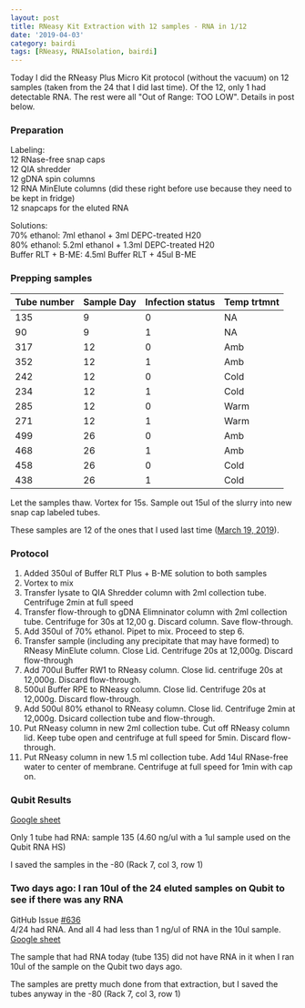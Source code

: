 ```yaml
---
layout: post
title: RNeasy Kit Extraction with 12 samples - RNA in 1/12
date: '2019-04-03'
category: bairdi
tags: [RNeasy, RNAIsolation, bairdi]
---
```

Today I did the RNeasy Plus Micro Kit protocol (without the vacuum) on 12 samples (taken from the 24 that I did last time). Of the 12, only 1 had detectable RNA. The rest were all "Out of Range: TOO LOW". Details in post below. 

### Preparation
Labeling:    
12 RNase-free snap caps     
12 QIA shredder      
12 gDNA spin columns     
12 RNA MinElute columns (did these right before use because they need to be kept in fridge)     
12 snapcaps for the eluted RNA     

Solutions:    
70% ethanol: 7ml ethanol + 3ml DEPC-treated H20     
80% ethanol: 5.2ml ethanol + 1.3ml DEPC-treated H20     
Buffer RLT + B-ME: 4.5ml Buffer RLT + 45ul B-ME    

### Prepping samples

| Tube number | Sample Day | Infection status | Temp trtmnt |
|-------------|------------|------------------|-------------|
| 135         | 9          | 0                | NA          |
| 90          | 9          | 1                | NA          |
| 317         | 12         | 0                | Amb         |
| 352         | 12         | 1                | Amb         |
| 242         | 12         | 0                | Cold        |
| 234         | 12         | 1                | Cold        |
| 285         | 12         | 0                | Warm        |
| 271         | 12         | 1                | Warm        |
| 499         | 26         | 0                | Amb         |
| 468         | 26         | 1                | Amb         |
| 458         | 26         | 0                | Cold        |
| 438         | 26         | 1                | Cold        |



Let the samples thaw. Vortex for 15s. Sample out 15ul of the slurry into new snap cap labeled tubes.   

These samples are 12 of the ones that I used last time ([March 19, 2019](https://grace-ac.github.io/24sample-RNeasy-extraction/)).

### Protocol
1. Added 350ul of Buffer RLT Plus + B-ME solution to both samples
2. Vortex to mix
3. Transfer lysate to QIA Shredder column with 2ml collection tube. Centrifuge 2min at full speed
4. Transfer flow-through to gDNA Elimninator column with 2ml collection tube. Centrifuge for 30s at 12,00 g. Discard column. Save flow-through. 
5. Add 350ul of 70% ethanol. Pipet to mix. Proceed to step 6. 
6. Transfer sample (including any precipitate that may have formed) to RNeasy MinElute column. Close Lid. Centrifuge 20s at 12,000g. Discard flow-through
7. Add 700ul Buffer RW1 to RNeasy column. Close lid. centrifuge 20s at 12,000g. Discard flow-through.
8. 500ul Buffer RPE to RNeasy column. Close lid. Centrifuge 20s at 12,000g. Discard flow-through.
9. Add 500ul 80% ethanol to RNeasy column. Close lid. Centrifuge 2min at 12,000g. Dsicard collection tube and flow-through.
10. Put RNeasy column in new 2ml collection tube. Cut off RNeasy column lid. Keep tube open and centrifuge at full speed for 5min. Discard flow-through.
11. Put RNeasy column in new 1.5 ml collection tube. Add 14ul RNase-free water to center of membrane. Centrifuge at full speed for 1min with cap on. 

### Qubit Results
[Google sheet](https://docs.google.com/spreadsheets/d/1o_BsLhAC0fkzFJ7VtzgUFediy3KueRXkb27flbaxGs8/edit#gid=0) 

Only 1 tube had RNA: sample 135 (4.60 ng/ul with a 1ul sample used on the Qubit RNA HS)   

I saved the samples in the -80 (Rack 7, col 3, row 1) 

### Two days ago: I ran 10ul of the 24 eluted samples on Qubit to see if there was any RNA
GitHub Issue [#636](https://github.com/RobertsLab/resources/issues/636)         
4/24 had RNA. And all 4 had less than 1 ng/ul of RNA in the 10ul sample.          
[Google sheet](https://docs.google.com/spreadsheets/d/1me8cRniPYfM4AUiFo5oO2cS_7km00uroTeMCktiMTFk/edit#gid=0)  

The sample that had RNA today (tube 135) did not have RNA in it when I ran 10ul of the sample on the Qubit two days ago. 

The samples are pretty much done from that extraction, but I saved the tubes anyway in the -80 (Rack 7, col 3, row 1) 


